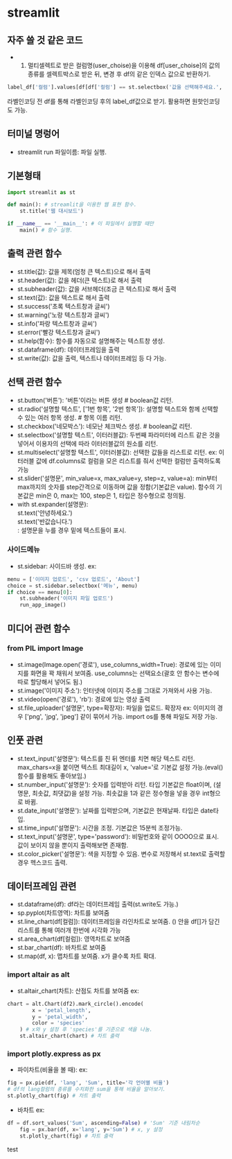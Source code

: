 # streamlit

## 자주 쓸 것 같은 코드
- 1. 멀티셀렉트로 받은 컬럼명(user_choise)을 이용해 df[user_choise]의 값의 종류를 셀렉트박스로 받은 뒤, 변경 후 df의 같은 인덱스 값으로 반환하기.
```python
label_df['컬럼'].values[df[df['컬럼'] == st.selectbox('값을 선택해주세요.', df[user_choise].unique())]['자산상황'].index[0]]
```
라벨인코딩 전 df를 통해 라벨인코딩 후의 label_df값으로 받기.
활용하면 원핫인코딩도 가능.



## 터미널 명렁어
- streamlit run 파일이름: 파일 실행.

## 기본형태
```python
import streamlit as st

def main(): # streamlit을 이용한 웹 표현 함수.
    st.title('웹 대시보드')

if __name__ == '__main__': # 이 파일에서 실행할 때만
    main() # 함수 실행.
```

## 출력 관련 함수
- st.title(값): 값을 제목(엄청 큰 텍스트)으로 해서 출력
- st.header(값): 값을 헤더(큰 텍스트)로 해서 출력
- st.subheader(값): 값을 서브헤더(조금 큰 텍스트)로 해서 출력
- st.text(값): 값을 텍스트로 해서 출력
- st.success('초록 텍스트창과 글씨')
- st.warning('노랑 텍스트창과 글씨')
- st.info('파랑 텍스트창과 글씨')
- st.error('빨강 텍스트창과 글씨')
- st.help(함수): 함수를 자동으로 설명해주는 텍스트창 생성.
- st.dataframe(df): 데이터프레임을 출력
- st.write(값): 값을 출력, 텍스트나 데이터프레임 등 다 가능.

## 선택 관련 함수
- st.button('버튼'): '버튼'이라는 버튼 생성 # boolean값 리턴.
- st.radio('설명할 텍스트', ['1번 항목', '2번 항목']): 설명할 텍스트와 함께 선택할 수 있는 여러 항목 생성. # 항목 이름 리턴.
- st.checkbox('네모박스'): 네모난 체크박스 생성. # boolean값 리턴.
- st.selectbox('설명할 텍스트', 이터러블값): 두번째 파라미터에 리스트 같은 것을 넣어서 이용자의 선택에 따라 이터러블값의 원소를 리턴.
- st.multiselect('설명할 텍스트', 이터러블값): 선택한 값들을 리스트로 리턴.
ex: 이터러블 값에 df.columns로 컬럼을 모은 리스트를 줘서 선택한 컬럼만 출력하도록 가능
- st.slider('설명문', min_value=x, max_value=y, step=z, value=a):  min부터 max까지의 숫자를 step간격으로 이동하며 값을 정함(기본값은 value).  함수의 기본값은 min은 0, max는 100, step은 1, 타입은 정수형으로 정의됨.  
- with st.expander(설명문):  
    st.text('안녕하세요.')  
    st.text('반값습니다.')  
: 설명문을 누를 경우 밑에 텍스트들이 표시.
### 사이드메뉴
- st.sidebar: 사이드바 생성.
ex:  
```python
menu = ['이미지 업로드', 'csv 업로드', 'About']
choice = st.sidebar.selectbox('메뉴', menu)
if choice == menu[0]:
    st.subheader('이미지 파일 업로드')
    run_app_image()
```

## 미디어 관련 함수
### from PIL import Image
- st.image(Image.open('경로'), use_columns_width=True): 경로에 있는 이미지를 화면을 꽉 채워서 보여줌. use_columns는 선택요소(괄호 안 함수는 변수에 따로 할당해서 넣어도 됨.)
- st.image('이미지 주소'): 인터넷에 이미지 주소를 그대로 가져와서 사용 가능.
- st.video(open('경로'), 'rb'): 경로에 있는 영상 출력
- st.file_uploader('설명문', type=확장자): 파일을 업로드.
확장자 ex: 이미지의 경우 ['png', 'jpg', 'jpeg'] 같이 묶어서 가능. import os를 통해 파일도 저장 가능.

## 인풋 관련
- st.text_input('설명문'): 텍스트를 친 뒤 엔터를 치면 해당 텍스트 리턴. max_chars=x을 붙이면 텍스트 최대길이 x, 'value='로 기본값 설정 가능.(eval() 함수를 활용해도 좋아보임.)
- st.number_input('설명문'): 숫자를 입력받아 리턴. 타입 기본값은 float이며, (설명문, 최솟값, 최댓값)을 설정 가능. 최솟값을 1과 같은 정수형을 넣을 경우 int형으로 바뀜.
- st.date_input('설명문'): 날짜를 입력받으며, 기본값은 현재날짜. 타입은 date타입.
- st.time_input('설명문'): 시간을 조정. 기본값은 15분씩 조정가능.
- st.text_input('설명문', type='password'): 비밀번호와 같이 OOOO으로 표시. 값이 보이지 않을 뿐이지 출력해보면 존재함.
- st.color_picker('설명문'): 색을 지정할 수 있음. 변수로 저장해서 st.text로 출력할 경우 헥스코드 출력.

## 데이터프레임 관련
- st.dataframe(df): df라는 데이터프레임 출력(st.write도 가능.)
- sp.pyplot(차트영역): 차트를 보여줌
- st.line_chart(df[컬럼]): 데이터프레임을 라인차트로 보여줌. () 안을 df[]가 담긴 리스트를 통해 여러개 한번에 시각화 가능
- st.area_chart(df[컬럼]): 영역차트로 보여줌
- st.bar_chart(df): 바차트로 보여줌
- st.map(df, x): 맵차트를 보여줌. x가 클수록 차트 확대.
### import altair as alt
- st.altair_chart(차트): 산점도 차트를 보여줌
ex:  
```python
chart = alt.Chart(df2).mark_circle().encode(
        x = 'petal_length',
        y = 'petal_width',
        color = 'species'
    ) # x와 y 설정 후 'species'를 기준으로 색을 나눔.
    st.altair_chart(chart) # 차트 출력
```
### import plotly.express as px
- 파이차트(비율을 볼 때):
ex:  
```python
fig = px.pie(df, 'lang', 'Sum', title='각 언어별 비율')
# df의 lang컬럼의 종류를 수치화한 sum을 통해 비율을 알아보기.
st.plotly_chart(fig) # 차트 출력
```
- 바차트
ex:  
```python
df = df.sort_values('Sum', ascending=False) # 'Sum' 기준 내림차순
    fig = px.bar(df, x='lang', y='Sum') # x, y 설정
    st.plotly_chart(fig) # 차트 출력
```
test
